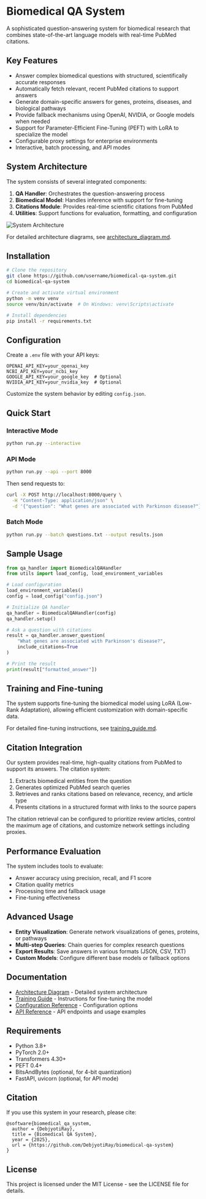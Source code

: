 # Biomedical QA System

A sophisticated question-answering system for biomedical research that combines state-of-the-art language models with real-time PubMed citations.

## Key Features

- Answer complex biomedical questions with structured, scientifically accurate responses
- Automatically fetch relevant, recent PubMed citations to support answers
- Generate domain-specific answers for genes, proteins, diseases, and biological pathways
- Provide fallback mechanisms using OpenAI, NVIDIA, or Google models when needed
- Support for Parameter-Efficient Fine-Tuning (PEFT) with LoRA to specialize the model
- Configurable proxy settings for enterprise environments
- Interactive, batch processing, and API modes

## System Architecture

The system consists of several integrated components:

1. **QA Handler**: Orchestrates the question-answering process
2. **Biomedical Model**: Handles inference with support for fine-tuning
3. **Citations Module**: Provides real-time scientific citations from PubMed
4. **Utilities**: Support functions for evaluation, formatting, and configuration

![System Architecture](https://github.com/username/biomedical-qa-system/raw/main/docs/images/system_architecture.png)

For detailed architecture diagrams, see [architecture_diagram.md](architecture_diagram.md).

## Installation

```bash
# Clone the repository
git clone https://github.com/username/biomedical-qa-system.git
cd biomedical-qa-system

# Create and activate virtual environment
python -m venv venv
source venv/bin/activate  # On Windows: venv\Scripts\activate

# Install dependencies
pip install -r requirements.txt
```

## Configuration

Create a `.env` file with your API keys:

```
OPENAI_API_KEY=your_openai_key
NCBI_API_KEY=your_ncbi_key
GOOGLE_API_KEY=your_google_key  # Optional
NVIDIA_API_KEY=your_nvidia_key  # Optional
```

Customize the system behavior by editing `config.json`.

## Quick Start

### Interactive Mode

```bash
python run.py --interactive
```

### API Mode

```bash
python run.py --api --port 8000
```

Then send requests to:

```bash
curl -X POST http://localhost:8000/query \
  -H "Content-Type: application/json" \
  -d '{"question": "What genes are associated with Parkinson disease?"}'
```

### Batch Mode

```bash
python run.py --batch questions.txt --output results.json
```

## Sample Usage

```python
from qa_handler import BiomedicalQAHandler
from utils import load_config, load_environment_variables

# Load configuration
load_environment_variables()
config = load_config("config.json")

# Initialize QA handler
qa_handler = BiomedicalQAHandler(config)
qa_handler.setup()

# Ask a question with citations
result = qa_handler.answer_question(
    "What genes are associated with Parkinson's disease?",
    include_citations=True
)

# Print the result
print(result["formatted_answer"])
```

## Training and Fine-tuning

The system supports fine-tuning the biomedical model using LoRA (Low-Rank Adaptation), allowing efficient customization with domain-specific data.

For detailed fine-tuning instructions, see [training_guide.md](training_guide.md).

## Citation Integration

Our system provides real-time, high-quality citations from PubMed to support its answers. The citation system:

1. Extracts biomedical entities from the question
2. Generates optimized PubMed search queries
3. Retrieves and ranks citations based on relevance, recency, and article type
4. Presents citations in a structured format with links to the source papers

The citation retrieval can be configured to prioritize review articles, control the maximum age of citations, and customize network settings including proxies.

## Performance Evaluation

The system includes tools to evaluate:

- Answer accuracy using precision, recall, and F1 score
- Citation quality metrics
- Processing time and fallback usage
- Fine-tuning effectiveness

## Advanced Usage

- **Entity Visualization**: Generate network visualizations of genes, proteins, or pathways
- **Multi-step Queries**: Chain queries for complex research questions
- **Export Results**: Save answers in various formats (JSON, CSV, TXT)
- **Custom Models**: Configure different base models or fallback options

## Documentation

- [Architecture Diagram](architecture_diagram.md) - Detailed system architecture
- [Training Guide](training_guide.md) - Instructions for fine-tuning the model
- [Configuration Reference](docs/configuration.md) - Configuration options
- [API Reference](docs/api.md) - API endpoints and usage examples

## Requirements

- Python 3.8+
- PyTorch 2.0+
- Transformers 4.30+
- PEFT 0.4+
- BitsAndBytes (optional, for 4-bit quantization)
- FastAPI, uvicorn (optional, for API mode)

## Citation

If you use this system in your research, please cite:

```
@software{biomedical_qa_system,
  author = {DebjyotiRay},
  title = {Biomedical QA System},
  year = {2025},
  url = {https://github.com/DebjyotiRay/biomedical-qa-system}
}
```

## License

This project is licensed under the MIT License - see the LICENSE file for details.
